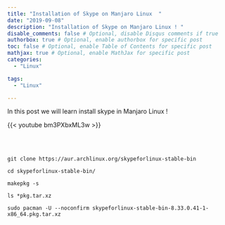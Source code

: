 ```yaml
---
title: "Installation of Skype on Manjaro Linux  "
date: "2019-09-08"
description: "Installation of Skype on Manjaro Linux ! "
disable_comments: false # Optional, disable Disqus comments if true
authorbox: true # Optional, enable authorbox for specific post
toc: false # Optional, enable Table of Contents for specific post
mathjax: true # Optional, enable MathJax for specific post
categories:
  - "Linux"

tags:
  - "Linux"

---
```


In this post we will learn install skype in Manjaro Linux !

<!--more-->

{{< youtube bm3PXbxML3w >}}

<br><br>

    git clone https://aur.archlinux.org/skypeforlinux-stable-bin

    cd skypeforlinux-stable-bin/

    makepkg -s

    ls *pkg.tar.xz

    sudo pacman -U --noconfirm skypeforlinux-stable-bin-8.33.0.41-1-x86_64.pkg.tar.xz

